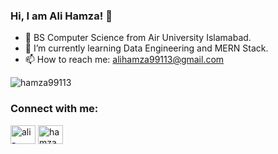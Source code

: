 ### Hi, I am Ali Hamza! 👋

- 👯 BS Computer Science from Air University Islamabad.
- 🌱 I’m currently learning Data Engineering and MERN Stack.
- 📫 How to reach me: alihamza99113@gmail.com


<p align="left"> <img src="https://komarev.com/ghpvc/?username=hamza99113&label=Profile%20views&color=0e75b6&style=flat" alt="hamza99113" /> </p>


<h3 align="left">Connect with me:</h3>
<p align="left">
<a href="https://linkedin.com/in/ali-hamza-2504b2193" target="blank"><img align="center" src="https://raw.githubusercontent.com/rahuldkjain/github-profile-readme-generator/master/src/images/icons/Social/linked-in-alt.svg" alt="ali-hamza-2504b2193" height="30" width="40" /></a>
<a href="https://instagram.com/hamza_99113" target="blank"><img align="center" src="https://raw.githubusercontent.com/rahuldkjain/github-profile-readme-generator/master/src/images/icons/Social/instagram.svg" alt="hamza_99113" height="30" width="40" /></a>
</p>
